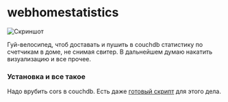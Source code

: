webhomestatistics
=================

![Скриншот](https://cloud.githubusercontent.com/assets/1667872/4388095/731b18a8-43e6-11e4-994a-c1cd74b5d2ac.png)

Гуй-велосипед, чтоб доставать и пушить в couchdb статистику по счетчикам в доме, не снимая свитер. В дальнейшем думаю накатить визуализацию и все прочее. 

### Установка и все такое

Надо врубить cors в couchdb. Есть даже [готовый скрипт](https://github.com/pouchdb/add-cors-to-couchdb) для этого дела.
